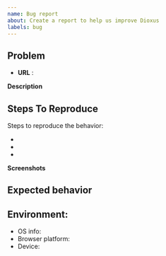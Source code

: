 ```yaml
---
name: Bug report
about: Create a report to help us improve Dioxus
labels: bug
---
```


## Problem
- **URL** :


**Description**

<!-- A clear and concise description of what the bug is. -->

## Steps To Reproduce

Steps to reproduce the behavior:

- 
- 
- 

**Screenshots**

<!-- If applicable, add screenshots to help explain your problem. -->

## Expected behavior

<!-- A clear and concise description of what you expected to happen. -->

## Environment:

- OS info:         <!-- e.g., macOS, NixOS 25.05 -->
- Browser platform:    <!-- e.g., chrome, safari -->
- Device:    <!-- e.g., Gallaxy, PC -->
